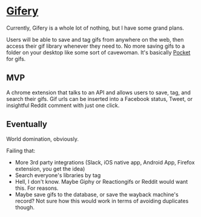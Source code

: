 # [Gifery](http://gifery.herokuapp.com/)

Currently, Gifery is a whole lot of nothing, but I have some grand plans.

Users will be able to save and tag gifs from anywhere on the web, then access their gif library whenever they need to. No more saving gifs to a folder on your desktop like some sort of cavewoman. It's basically [Pocket](http://www.getpocket.com) for gifs. 

## MVP
A chrome extension that talks to an API and allows users to save, tag, and search their gifs. Gif urls can be inserted into a Facebook status, Tweet, or insightful Reddit comment with just one click.

## Eventually
World domination, obviously.

Failing that:
- More 3rd party integrations (Slack, iOS native app, Android App, Firefox extension, you get the idea)
- Search everyone's libraries by tag
- Hell, I don't know. Maybe Giphy or Reactiongifs or Reddit would want this. For reasons. 
- Maybe save gifs to the database, or save the wayback machine's record? Not sure how this would work in terms of avoiding duplicates though. 
